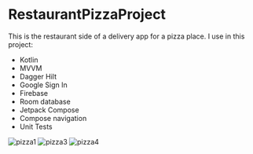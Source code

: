 # RestaurantPizzaProject

This is the restaurant side of a delivery app for a pizza place. I use in this project:

- Kotlin
- MVVM
- Dagger Hilt
- Google Sign In
- Firebase
- Room database
- Jetpack Compose
- Compose navigation
- Unit Tests

![pizza1](https://user-images.githubusercontent.com/69762054/130167653-e6ce4d9c-b60a-4cda-b3b5-18d478f0eae9.gif)
![pizza3](https://user-images.githubusercontent.com/69762054/130167656-074bf5f9-2d2a-4f2f-a8ac-9cddb1308516.gif)
![pizza4](https://user-images.githubusercontent.com/69762054/130167657-07583d26-be48-43a5-870c-e9874e00d214.gif)
